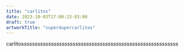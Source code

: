 ```yaml
---
title: "carlitos"
date: 2023-10-03T17:00:23-03:00
draft: true
artworkTitle: "superdupercarlitos"
---
```


carlitossssssssssssssssssssssssssssssssssssssssssssssssssssssssss
